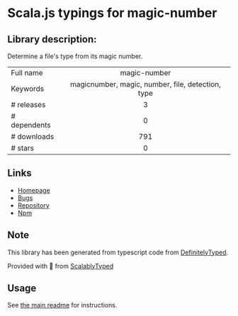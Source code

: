 
# Scala.js typings for magic-number


## Library description:
Determine a file's type from its magic number.

|                    |                 |
| ------------------ | :-------------: |
| Full name          | magic-number |
| Keywords           | magicnumber, magic, number, file, detection, type |
| # releases         | 3 |
| # dependents       | 0 |
| # downloads        | 791 |
| # stars            | 0 |

## Links
- [Homepage](https://github.com/stpettersens/node-magic-number#readme)
- [Bugs](https://github.com/stpettersens/node-magic-number/issues)
- [Repository](https://github.com/stpettersens/node-magic-number)
- [Npm](https://www.npmjs.com/package/magic-number)
    


## Note
This library has been generated from typescript code from [DefinitelyTyped](https://definitelytyped.org).

Provided with :purple_heart: from [ScalablyTyped](https://github.com/oyvindberg/ScalablyTyped)

## Usage
See [the main readme](../../readme.md) for instructions.


